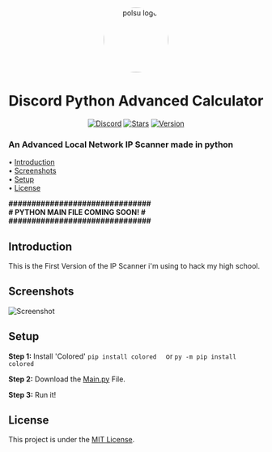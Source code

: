 <div align="center">
    <a href="https://discord.gg/xm9QX3Q"><img src="https://cdn.discordapp.com/attachments/831872376140070943/848225322640998400/polsu.png" alt="polsu logo" height="128" style="border-radius: 50%"></a>
    <h1>Discord Python Advanced Calculator</h1>
</div>
<div align="center">
        <a href="https://discord.gg/xm9QX3Q"><img src="https://img.shields.io/discord/761623845119328257?color=blue&label=Discord&logo=discord&style=for-the-badge" alt="Discord"></a>
        <a href="https://github.com/Polsulpicien/discord.py-advanced-calculator"><img src="https://img.shields.io/github/stars/Polsulpicien/ip-scanner?style=for-the-badge" alt="Stars"></a>
        <a href="https://github.com/Polsulpicien/discord.py-advanced-calculator"><img src="https://img.shields.io/github/v/release/polsulpicien/ip-scanner?color=red&label=Version&logo=github&style=for-the-badge" alt="Version"></a>
</div>
<p align="center">
    <h3>An Advanced Local Network IP Scanner made in python</h3>
</p>

  • [Introduction](https://github.com/Polsulpicien/ip-scanner/#introduction)  
  • [Screenshots](https://github.com/Polsulpicien/ip-scanner/#screenshots)  
  • [Setup](https://github.com/Polsulpicien/ip-scanner/#setup)  
  • [License](https://github.com/Polsulpicien/ip-scanner/#license) 

**###############################**  
**# PYTHON MAIN FILE COMING SOON! #**  
**###############################**  

## Introduction
  
This is the First Version of the IP Scanner i'm using to hack my high school. 

## Screenshots

![Screenshot](https://cdn.discordapp.com/attachments/804945677833994240/908307336681095209/unknown.png)

## Setup

__Step 1:__ 
Install 'Colored'
```pip install colored  ```
or
```py -m pip install colored  ```

__Step 2:__
Download the [Main.py](https://github.com/Polsulpicien/ip-scanner/blob/main/main.py) File.

__Step 3:__
Run it!

## License
This project is under the [MIT License](https://github.com/Polsulpicien/ip-scanner/blob/main/LICENSE).
